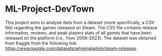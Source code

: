 # ML-Project-DevTown
This project aims to analyse data from a dataset (more specifically, a CSV file) regarding the games released on Steam.
The CSV file contains release information, reviews, and peak players stats of all games that have been released on the platform (i.e., from 2006-2023).
The dataset was obtained from Kaggle from the following link: https://www.kaggle.com/datasets/whigmalwhim/steam-releases.
